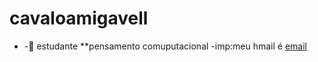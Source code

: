 # cavaloamigavell
- -:imp: estudante **pensamento comuputacional
-imp:meu hmail é [email](luis.fernandes.machado@esscola.pr.gov.br)
